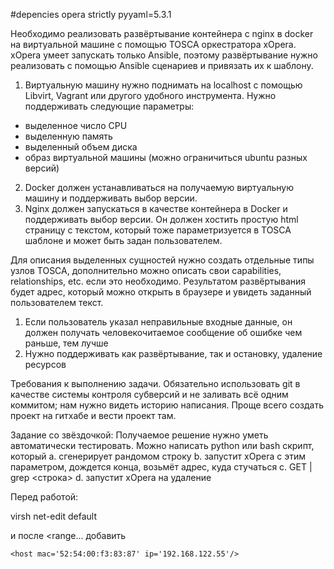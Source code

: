 #depencies
opera
strictly pyyaml=5.3.1

Необходимо реализовать развёртывание контейнера с nginx в docker на виртуальной машине с помощью TOSCA оркестратора xOpera. xOpera умеет запускать только Ansible, поэтому развёртывание нужно реализовать с помощью Ansible сценариев и привязать их к шаблону.

1) Виртуальную машину нужно поднимать на localhost с помощью Libvirt, Vagrant или другого удобного инструмента. Нужно поддерживать следующие параметры:
- выделенное число CPU
- выделенную память
- выделенный объем диска
- образ виртуальной машины (можно ограничиться ubuntu разных версий)
2) Docker должен устанавливаться на получаемую виртуальную машину и поддерживать выбор версии.
3) Nginx должен запускаться в качестве контейнера в Docker и поддерживать выбор версии. Он должен хостить простую html страницу с текстом, который тоже параметризуется в TOSCA шаблоне и может быть задан пользователем.

Для описания выделенных сущностей нужно создать отдельные типы узлов TOSCA, дополнительно можно описать свои capabilities, relationships, etc. если это необходимо.
Результатом развёртывания будет адрес, который можно открыть в браузере и увидеть заданный пользователем текст.

1) Если пользователь указал неправильные входные данные, он должен получать человекочитаемое сообщение об ошибке чем раньше, тем лучше
2) Нужно поддерживать как развёртывание, так и остановку, удаление ресурсов

Требования к выполнению задачи. Обязательно использовать git  в качестве системы контроля субверсий и не заливать всё одним коммитом; нам нужно видеть историю написания. Проще всего создать проект на гитхабе и вести проект там.

Задание со звёздочкой: Получаемое решение нужно уметь автоматически тестировать. Можно написать python или bash скрипт, который
  a. сгенерирует рандомом строку
  b. запустит xOpera с этим параметром, дождется конца, возьмёт адрес, куда стучаться
  c. GET <adress> | grep <строка>
  d. запустит xOpera на удаление

Перед работой:

virsh net-edit default

и после <range... добавить
```
<host mac='52:54:00:f3:83:87' ip='192.168.122.55'/>
```
